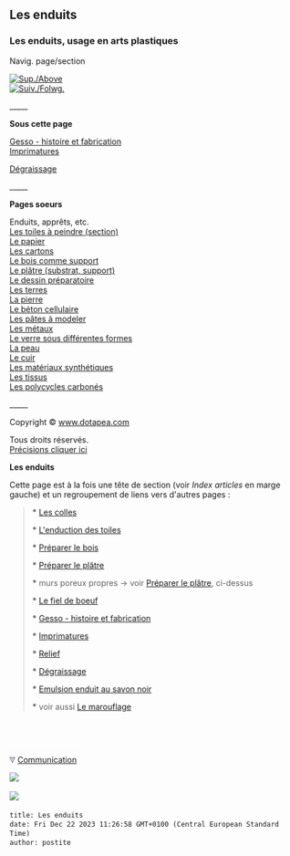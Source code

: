 ## Les enduits
### Les enduits, usage en arts plastiques
 Navig. page/section

[![Sup./Above](_derived/up_cmp_themenoir010_up.gif)](supportsetpreparations.html)  
[![Suiv./Folwg.](_derived/next_cmp_themenoir010_next.gif)](toiles.html)

\_\_\_\_\_

**Sous cette page**

[Gesso - histoire et fabrication](fabriquerungesso.html)  
[Imprimatures](imprimatures.html)  

[Dégraissage](degraissage.html)

\_\_\_\_\_

**Pages soeurs**

Enduits, apprêts, etc.  
[Les toiles à peindre (section)](toiles.html)  
[Le papier](papier.html)  
[Les cartons](cartons.html)  
[Le bois comme support](bois.html)  
[Le plâtre (substrat, support)](platresupport.html)  
[Le dessin préparatoire](dessinpreparatoire.html)  
[Les terres](terressupports.html)  
[La pierre](pierre.html)  
[Le béton cellulaire](betoncellulaire.html)  
[Les pâtes à modeler](patesamodeler.html)  
[Les métaux](metaux.html)  
[Le verre sous différentes formes](verre.html)  
[La peau](peau.html)  
[Le cuir](cuir.html)  
[Les matériaux synthétiques](plastiques.html)  
[Les tissus](tissus.html)  
[Les polycycles carbonés](polycyclescarbones.html)

\_\_\_\_\_

Copyright © www.dotapea.com

Tous droits réservés.  
[Précisions cliquer ici](droitscopie.html)

**Les enduits**

Cette page est à la fois une tête de section (voir _Index articles_ en marge gauche) et un regroupement de liens vers d'autres pages :

> **\*** [Les colles](colles.html)
> 
> **\*** [L'enduction des toiles](enductiondestoiles.html)
> 
> **\*** [Préparer le bois](preparatboispeinture.html)
> 
> **\*** [Préparer le plâtre](platresupport.html#quellespeinturespourleplatrequellesenductions)
> 
> **\*** murs poreux propres -> voir [Préparer le plâtre](platresupport.html#quellespeinturespourleplatrequellesenductions), ci-dessus
> 
> **\*** [Le fiel de boeuf](fieldeboeuf.html)
> 
> **\*** [Gesso - histoire et fabrication](fabriquerungesso.html)
> 
> **\*** [Imprimatures](imprimatures.html)
> 
> **\*** [Relief](relief.html)
> 
> **\*** [Dégraissage](degraissage.html)
> 
> **\*** [Emulsion enduit au savon noir](liantsemulsions.html#emulsionenduitausavonnoir)
> 
> **\*** voir aussi [Le marouflage](marouflage.html)



 

 ![](images/transparent122x1.gif)

![](images/flechebas.gif) [Communication](http://www.artrealite.com/annonceurs.htm) 

[![](https://cbonvin.fr/sites/regie.artrealite.com/visuels/campagne1.png)](index-2.html#20131014)

![](https://cbonvin.fr/sites/regie.artrealite.com/visuels/campagne2.png)
```
title: Les enduits
date: Fri Dec 22 2023 11:26:58 GMT+0100 (Central European Standard Time)
author: postite
```
